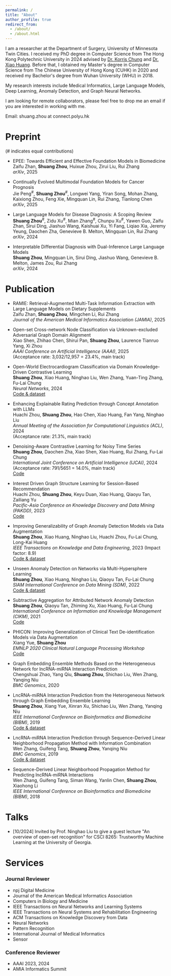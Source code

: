 ```yaml
---
permalink: /
title: "About"
author_profile: true
redirect_from: 
  - /about/
  - /about.html
---
```


I am a researcher at the Department of Surgery, University of Minnesota Twin Cities. I received my PhD degree in Computer Science from The Hong Kong Polytechnic University in 2024 advised by [Dr. Korris Chung](https://www.polyu.edu.hk/comp/people/academic-staff/dr-chung-fu-lai-korris/) and [Dr. Xiao Huang](https://www4.comp.polyu.edu.hk/~xiaohuang/). Before that, I obtained my Master's degree in Computer Science from The Chinese University of Hong Kong (CUHK) in 2020 and received my Bachelor's degree from Wuhan University (WHU) in 2018.


My research interests include Medical Informatics, Large Language Models, Deep Learning, Anomaly Detection, and Graph Neural Networks.


I am looking for remote collaborators, please feel free to drop me an email if you are interested in working with me.

Email: shuang.zhou at connect.polyu.hk


# Preprint 
(# indicates equal contributions)

- EPEE: Towards Efficient and Effective Foundation Models in Biomedicine  
  Zaifu Zhan, **Shuang Zhou**, Huixue Zhou, Zirui Liu, Rui Zhang  
  *arXiv*, 2025
  
- Continually Evolved Multimodal Foundation Models for Cancer Prognosis  
  Jie Peng<sup>#</sup>, **Shuang Zhou**<sup>#</sup>, Longwei Yang, Yiran Song, Mohan Zhang, Kaixiong Zhou, Feng Xie, Mingquan Lin, Rui Zhang, Tianlong Chen  
  *arXiv*, 2025
  
- Large Language Models for Disease Diagnosis: A Scoping Review  
  **Shuang Zhou**<sup>#</sup>, Zidu Xu<sup>#</sup>, Mian Zhang<sup>#</sup>, Chunpu Xu<sup>#</sup>, Yawen Guo, Zaifu Zhan, Sirui Ding, Jiashuo Wang, Kaishuai Xu, Yi Fang, Liqiao Xia, Jeremy Yeung, Daochen Zha, Genevieve B. Melton, Mingquan Lin, Rui Zhang  
  *arXiv*, 2024

- Interpretable Differential Diagnosis with Dual-Inference Large Language Models  
  **Shuang Zhou**, Mingquan Lin, Sirui Ding, Jiashuo Wang, Genevieve B. Melton, James Zou, Rui Zhang  
  *arXiv*, 2024


# Publication
- RAMIE: Retrieval-Augmented Multi-Task Information Extraction with Large Language Models on Dietary Supplements  
  Zaifu Zhan, **Shuang Zhou**, Mingchen Li, Rui Zhang  
  *Journal of the American Medical Informatics Association (JAMIA)*, 2025

- Open-set Cross-network Node Classification via Unknown-excluded Adversarial Graph Domain Alignment  
  Xiao Shen, Zhihao Chen, Shirui Pan, **Shuang Zhou**, Laurence Tianruo Yang, Xi Zhou  
  *AAAI Conference on Artificial Intelligence (AAAI)*, 2025  
  (Acceptance rate: 3,032/12,957 = 23.4%, main track)

- Open-World Electrocardiogram Classification via Domain Knowledge-Driven Contrastive Learning  
  **Shuang Zhou**, Xiao Huang, Ninghao Liu, Wen Zhang, Yuan-Ting Zhang, Fu-Lai Chung  
  *Neural Networks*, 2024  
  [Code & dataset](https://github.com/betterzhou/Open_World_ECG_Classification)

- Enhancing Explainable Rating Prediction through Concept Annotation with LLMs  
  Huachi Zhou, **Shuang Zhou**, Hao Chen, Xiao Huang, Fan Yang, Ninghao Liu  
  *Annual Meeting of the Association for Computational Linguistics (ACL)*, 2024  
  (Acceptance rate: 21.3%, main track)

- Denoising-Aware Contrastive Learning for Noisy Time Series  
  **Shuang Zhou**, Daochen Zha, Xiao Shen, Xiao Huang, Rui Zhang, Fu-Lai Chung  
  *International Joint Conference on Artificial Intelligence (IJCAI)*, 2024  
  (Acceptance rate: 791/5651 = 14.0%, main track)  
  [Code](https://github.com/betterzhou/DECL)

- Interest Driven Graph Structure Learning for Session-Based Recommendation  
  Huachi Zhou, **Shuang Zhou**, Keyu Duan, Xiao Huang, Qiaoyu Tan, Zailiang Yu  
  *Pacific-Asia Conference on Knowledge Discovery and Data Mining (PAKDD)*, 2023  
  [Code](https://github.com/huachzhou/PIGR)

- Improving Generalizability of Graph Anomaly Detection Models via Data Augmentation  
  **Shuang Zhou**, Xiao Huang, Ninghao Liu, Huachi Zhou, Fu-Lai Chung, Long-Kai Huang  
  *IEEE Transactions on Knowledge and Data Engineering*, 2023 (Impact factor: 8.9)  
  [Code & dataset](https://github.com/betterzhou/AugAN)

- Unseen Anomaly Detection on Networks via Multi-Hypersphere Learning  
  **Shuang Zhou**, Xiao Huang, Ninghao Liu, Qiaoyu Tan, Fu-Lai Chung  
  *SIAM International Conference on Data Mining (SDM)*, 2022  
  [Code & dataset](https://github.com/betterzhou/MHGL)

- Subtractive Aggregation for Attributed Network Anomaly Detection  
  **Shuang Zhou**, Qiaoyu Tan, Zhiming Xu, Xiao Huang, Fu-Lai Chung  
  *International Conference on Information and Knowledge Management (CIKM)*, 2021  
  [Code](https://github.com/betterzhou/AAGNN)

- PHICON: Improving Generalization of Clinical Text De-identification Models via Data Augmentation  
  Xiang Yue, **Shuang Zhou**  
  *EMNLP 2020 Clinical Natural Language Processing Workshop*  
  [Code](https://github.com/betterzhou/PHICON)

- Graph Embedding Ensemble Methods Based on the Heterogeneous Network for lncRNA-miRNA Interaction Prediction  
  Chengshuai Zhao, Yang Qiu, **Shuang Zhou**, Shichao Liu, Wen Zhang, Yanqing Niu  
  *BMC Genomics*, 2020

- LncRNA-miRNA Interaction Prediction from the Heterogeneous Network through Graph Embedding Ensemble Learning  
  **Shuang Zhou**, Xiang Yue, Xinran Xu, Shichao Liu, Wen Zhang, Yanqing Niu  
  *IEEE International Conference on Bioinformatics and Biomedicine (BIBM)*, 2019  
  [Code & dataset](https://github.com/betterzhou/GEEL)

- LncRNA-miRNA Interaction Prediction through Sequence-Derived Linear Neighborhood Propagation Method with Information Combination  
  Wen Zhang, Guifeng Tang, **Shuang Zhou**, Yanqing Niu  
  *BMC Genomics*, 2019  
  [Code & dataset](https://github.com/betterzhou/SLNPM)

- Sequence-Derived Linear Neighborhood Propagation Method for Predicting lncRNA-miRNA Interactions  
  Wen Zhang, Guifeng Tang, Siman Wang, Yanlin Chen, **Shuang Zhou**, Xiaohong Li  
  *IEEE International Conference on Bioinformatics and Biomedicine (BIBM)*, 2018


# Talks

- [10/2024] Invited by Prof. Ninghao Liu to give a guest lecture "An overview of open-set recognition" for CSCI 8265: Trustworthy Machine Learning at the University of Georgia.



# Services

### Journal Reviewer

- npj Digital Medicine
- Journal of the American Medical Informatics Association
- Computers in Biology and Medicine
- IEEE Transactions on Neural Networks and Learning Systems
- IEEE Transactions on Neural Systems and Rehabilitation Engineering
- ACM Transactions on Knowledge Discovery from Data
- Neural Networks
- Pattern Recognition
- International Journal of Medical Informatics
- Sensor


### Conference Reviewer

- AAAI 2023, 2024
- AMIA Informatics Summit


